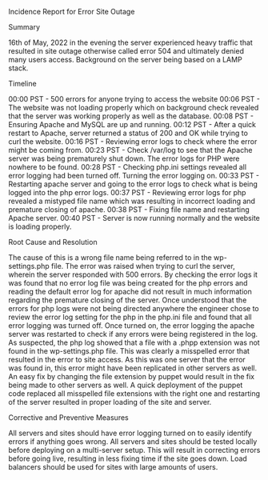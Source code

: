 
Incidence Report for Error Site Outage

Summary

16th of May, 2022 in the evening the server experienced heavy traffic that resulted in site outage otherwise called error 504 and ultimately denied many users access. Background on the server being based on a LAMP stack.

Timeline

00:00 PST - 500 errors for anyone trying to access the website
00:06 PST - The website was not loading properly which on background check revealed that the server was working properly as well as the database.
00:08 PST - Ensuring Apache and MySQL are up and running.
00:12 PST - After a quick restart to Apache, server returned a status of 200 and OK while trying to curl the website.
00:16 PST - Reviewing error logs to check where the error might be coming from.
00:23 PST - Check /var/log to see that the Apache server was being prematurely shut down. The error logs for PHP were nowhere to be found.
00:28 PST - Checking php.ini settings revealed all error logging had been turned off. Turning the error logging on.
00:33 PST - Restarting apache server and going to the error logs to check what is being logged into the php error logs.
00:37 PST - Reviewing error logs for php revealed a mistyped file name which was resulting in incorrect loading and premature closing of apache.
00:38 PST - Fixing file name and restarting Apache server.
00:40 PST - Server is now running normally and the website is loading properly.

Root Cause and Resolution

The cause of this is a wrong file name being referred to in the wp-settings.php file. The error was raised when trying to curl the server, wherein the server responded with 500 errors. By checking the error logs it was found that no error log file was being created for the php errors and reading the default error log for apache did not result in much information regarding the premature closing of the server. Once understood that the errors for php logs were not being directed anywhere the engineer chose to review the error log setting for the php in the php.ini file and found that all error logging was turned off. Once turned on, the error logging the apache server was restarted to check if any errors were being registered in the log. As suspected, the php log showed that a file with a .phpp extension was not found in the wp-settings.php file. This was clearly a misspelled error that resulted in the error to site access. As this was one server that the error was found in, this error might have been replicated in other servers as well. An easy fix by changing the file extension by puppet would result in the fix being made to other servers as well. A quick deployment of the puppet code replaced all misspelled file extensions with the right one and restarting of the server resulted in proper loading of the site and server.

Corrective and Preventive Measures

All servers and sites should have error logging turned on to easily identify errors if anything goes wrong.
All servers and sites should be tested locally before deploying on a multi-server setup. This will result in correcting errors before going live, resulting in less fixing time if the site goes down.
Load balancers should be used for sites with large amounts of users.

